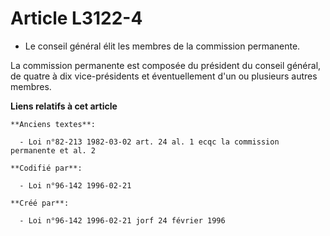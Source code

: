# Article L3122-4

- Le conseil général élit les membres de la commission permanente.

La commission permanente est composée du président du conseil général, de quatre à dix vice-présidents et éventuellement d'un
ou plusieurs autres membres.

**Liens relatifs à cet article**

	**Anciens textes**:

	  - Loi n°82-213 1982-03-02 art. 24 al. 1 ecqc la commission permanente et al. 2

	**Codifié par**:

	  - Loi n°96-142 1996-02-21

	**Créé par**:

	  - Loi n°96-142 1996-02-21 jorf 24 février 1996
